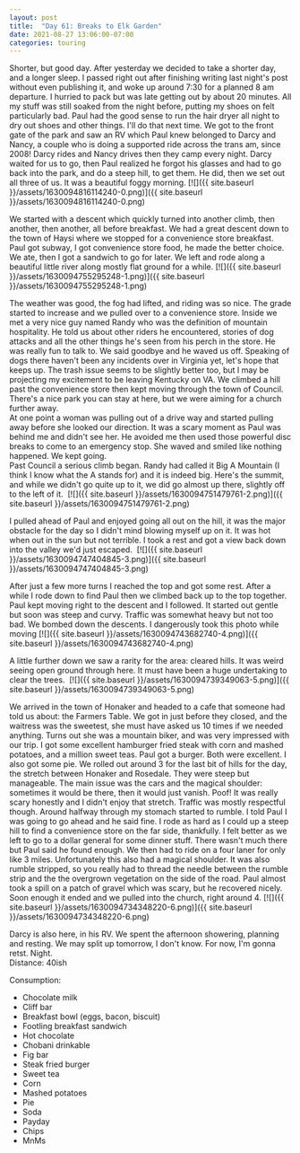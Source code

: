 ```yaml
---
layout: post
title:  "Day 61: Breaks to Elk Garden"
date: 2021-08-27 13:06:00-07:00
categories: touring
---
```

Shorter, but good day. After yesterday we decided to take a shorter day, and a longer sleep. I passed right out after finishing writing last night's post without even publishing it, and woke up around 7:30 for a planned 8 am departure. I hurried to pack but was late getting out by about 20 minutes. All my stuff was still soaked from the night before, putting my shoes on felt particularly bad. Paul had the good sense to run the hair dryer all night to dry out shoes and other things. I'll do that next time. We got to the front gate of the park and saw an RV which Paul knew belonged to Darcy and Nancy, a couple who is doing a supported ride across the trans am, since 2008! Darcy rides and Nancy drives then they camp every night. Darcy waited for us to go, then Paul realized he forgot his glasses and had to go back into the park, and do a steep hill, to get them. He did, then we set out all three of us. It was a beautiful foggy morning.
[![]({{ site.baseurl }}/assets/1630094816114240-0.png)]({{ site.baseurl }}/assets/1630094816114240-0.png)
  
We started with a descent which quickly turned into another climb, then another, then another, all before breakfast. We had a great descent down to the town of Haysi where we stopped for a convenience store breakfast. Paul got subway, I got convenience store food, he made the better choice. We ate, then I got a sandwich to go for later. We left and rode along a beautiful little river along mostly flat ground for a while.
[![]({{ site.baseurl }}/assets/1630094755295248-1.png)]({{ site.baseurl }}/assets/1630094755295248-1.png)
  
The weather was good, the fog had lifted, and riding was so nice. The grade started to increase and we pulled over to a convenience store. Inside we met a very nice guy named Randy who was the definition of mountain hospitality. He told us about other riders he encountered, stories of dog attacks and all the other things he's seen from his perch in the store. He was really fun to talk to. We said goodbye and he waved us off. Speaking of dogs there haven't been any incidents over in Virginia yet, let's hope that keeps up. The trash issue seems to be slightly better too, but I may be projecting my excitement to be leaving Kentucky on VA. We climbed a hill past the convenience store then kept moving through the town of Council. There's a nice park you can stay at here, but we were aiming for a church further away.  
At one point a woman was pulling out of a drive way and started pulling away before she looked our direction. It was a scary moment as Paul was behind me and didn't see her. He avoided me then used those powerful disc breaks to come to an emergency stop. She waved and smiled like nothing happened. We kept going.   
Past Council a serious climb began. Randy had called it Big A Mountain (I think I know what the A stands for) and it is indeed big. Here's the summit, and while we didn't go quite up to it, we did go almost up there, slightly off to the left of it. 
[![]({{ site.baseurl }}/assets/1630094751479761-2.png)]({{ site.baseurl }}/assets/1630094751479761-2.png)
  
I pulled ahead of Paul and enjoyed going all out on the hill, it was the major obstacle for the day so I didn't mind blowing myself up on it. It was hot when out in the sun but not terrible. I took a rest and got a view back down into the valley we'd just escaped. 
[![]({{ site.baseurl }}/assets/1630094747404845-3.png)]({{ site.baseurl }}/assets/1630094747404845-3.png)
  
After just a few more turns I reached the top and got some rest. After a while I rode down to find Paul then we climbed back up to the top together. Paul kept moving right to the descent and I followed. It started out gentle but soon was steep and curvy. Traffic was somewhat heavy but not too bad. We bombed down the descents. I dangerously took this photo while moving
[![]({{ site.baseurl }}/assets/1630094743682740-4.png)]({{ site.baseurl }}/assets/1630094743682740-4.png)
  
A little further down we saw a rarity for the area: cleared hills. It was weird seeing open ground through here. It must have been a huge undertaking to clear the trees. 
[![]({{ site.baseurl }}/assets/1630094739349063-5.png)]({{ site.baseurl }}/assets/1630094739349063-5.png)
  
We arrived in the town of Honaker and headed to a cafe that someone had told us about: the Farmers Table. We got in just before they closed, and the waitress was the sweetest, she must have asked us 10 times if we needed anything. Turns out she was a mountain biker, and was very impressed with our trip. I got some excellent hamburger fried steak with corn and mashed potatoes, and a million sweet teas. Paul got a burger. Both were excellent. I also got some pie. We rolled out around 3 for the last bit of hills for the day, the stretch between Honaker and Rosedale. They were steep but manageable. The main issue was the cars and the magical shoulder: sometimes it would be there, then it would just vanish. Poof! It was really scary honestly and I didn't enjoy that stretch. Traffic was mostly respectful though. Around halfway through my stomach started to rumble. I told Paul I was going to go ahead and he said fine. I rode as hard as I could up a steep hill to find a convenience store on the far side, thankfully. I felt better as we left to go to a dollar general for some dinner stuff. There wasn't much there but Paul said he found enough. We then had to ride on a four laner for only like 3 miles. Unfortunately this also had a magical shoulder. It was also rumble stripped, so you really had to thread the needle between the rumble strip and the the overgrown vegetation on the side of the road. Paul almost took a spill on a patch of gravel which was scary, but he recovered nicely. Soon enough it ended and we pulled into the church, right around 4.
[![]({{ site.baseurl }}/assets/1630094734348220-6.png)]({{ site.baseurl }}/assets/1630094734348220-6.png)
  
Darcy is also here, in his RV. We spent the afternoon showering, planning and resting. We may split up tomorrow, I don't know. For now, I'm gonna retst. Night.   
Distance: 40ish

Consumption:
- Chocolate milk
- Cliff bar
- Breakfast bowl (eggs, bacon, biscuit)
- Footling breakfast sandwich
- Hot chocolate
- Chobani drinkable
- Fig bar
- Steak fried burger
- Sweet tea
- Corn
- Mashed potatoes
- Pie
- Soda
- Payday
- Chips
- MnMs
